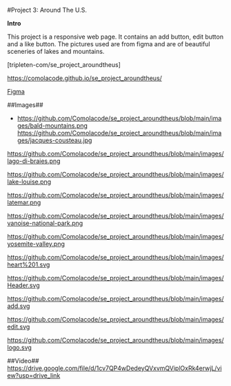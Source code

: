 #Project 3: Around The U.S.

**Intro**

This project is a responsive web page. It contains an add button, edit button and a like button. The pictures used are from figma and are of beautiful sceneries of lakes and mountains.

[tripleten-com/se_project_aroundtheus]

https://comolacode.github.io/se_project_aroundtheus/

[Figma](https://www.figma.com/file/ii4xxsJ0ghevUOcssTlHZv/Sprint-3%3A-Around-the-US?node-id=0%3A1)

##Images##

- https://github.com/Comolacode/se_project_aroundtheus/blob/main/images/bald-mountains.png
  https://github.com/Comolacode/se_project_aroundtheus/blob/main/images/jacques-cousteau.jpg

https://github.com/Comolacode/se_project_aroundtheus/blob/main/images/lago-di-braies.png

https://github.com/Comolacode/se_project_aroundtheus/blob/main/images/lake-louise.png

https://github.com/Comolacode/se_project_aroundtheus/blob/main/images/latemar.png

https://github.com/Comolacode/se_project_aroundtheus/blob/main/images/vanoise-national-park.png

https://github.com/Comolacode/se_project_aroundtheus/blob/main/images/yosemite-valley.png

https://github.com/Comolacode/se_project_aroundtheus/blob/main/images/heart%201.svg

https://github.com/Comolacode/se_project_aroundtheus/blob/main/images/Header.svg

https://github.com/Comolacode/se_project_aroundtheus/blob/main/images/add.svg

https://github.com/Comolacode/se_project_aroundtheus/blob/main/images/edit.svg

https://github.com/Comolacode/se_project_aroundtheus/blob/main/images/logo.svg

##Video##
https://drive.google.com/file/d/1cv7QP4wDedeyQVxvmQViplOxRk4erwjL/view?usp=drive_link
